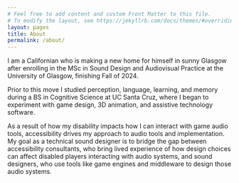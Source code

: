 ```yaml
---
# Feel free to add content and custom Front Matter to this file.
# To modify the layout, see https://jekyllrb.com/docs/themes/#overriding-theme-defaults
layout: pages
title: About
permalink: /about/
---
```

<div class="main_content">
    <section class="center" id="about">
        <p>I am a Californian who is making a new home for himself in sunny Glasgow after enrolling in the MSc in Sound Design and Audiovisual Practice at the University of Glasgow, finishing Fall of 2024.</p>
        
<p>Prior to this move I studied perception, language, learning, and memory during a BS in Cognitive Science at UC Santa Cruz, where I began to experiment with game design, 3D animation, and assistive technology software.</p>
        <p>As a result of how my disability impacts how I can interact with game audio tools, accessibility drives my approach to audio tools and implementation. My goal as a technical sound designer is to bridge the gap between accessibility consultants, who bring lived experience of how design choices can affect disabled players interacting with audio systems, and sound designers, who use tools like game engines and middleware to design those audio systems.</p>
    </section>
</div>